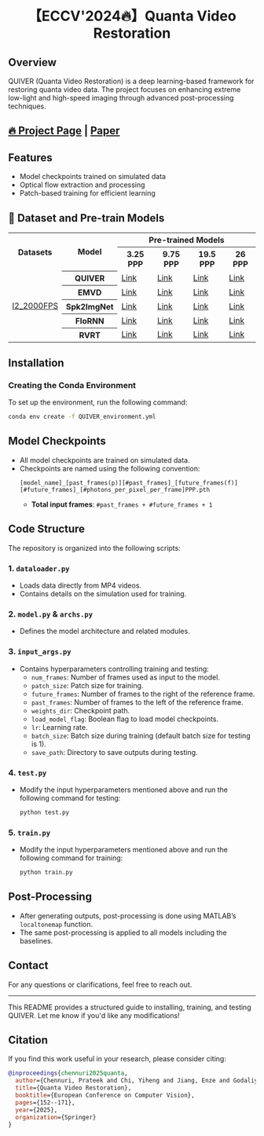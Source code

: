 <div align="center">

# 【ECCV'2024🔥】Quanta Video Restoration
</div>

## Overview
QUIVER (Quanta Video Restoration) is a deep learning-based framework for restoring quanta video data. The project focuses on enhancing extreme low-light and high-speed imaging through advanced post-processing techniques.


## [🔥 Project Page](https://chennuriprateek.github.io/Quanta_Video_Restoration-QUIVER-/) | [Paper](https://arxiv.org/pdf/2410.14994) 

## Features
- Model checkpoints trained on simulated data
- Optical flow extraction and processing
- Patch-based training for efficient learning

## 🧩 Dataset and Pre-train Models
<table>
  <tr>
    <th rowspan="2">Datasets</th>
    <th rowspan="2">Model</th>
    <th colspan="4">Pre-trained Models</th>
  </tr>
  <tr>
    <th>3.25 PPP</th>
    <th>9.75 PPP</th>
    <th>19.5 PPP</th>
    <th>26 PPP</th>
  </tr>
  <tr>
    <td rowspan="6"><a href="https://app.box.com/s/0yzzajq1pnhyya057ilerzjia4qtsvhc">I2_2000FPS</a></td>
    <th>QUIVER</th>
    <td><a href="https://app.box.com/s/bq1rsi6zb4k8scbpnxz91x459zuno8dj">Link</a></td>
    <td><a href="https://app.box.com/s/1oniapgejj7tuttto26n7bfj6755kql3">Link</a></td>
    <td><a href="https://app.box.com/s/6hhvrn7wc91d8izfeet3r9qa753sazz4">Link</a></td>
    <td><a href="https://app.box.com/s/fwd2kw7mjs3fb751yfszz4giami3xaa1">Link</a></td>
  </tr>
  <tr>
    <th>EMVD</th>
    <td><a href="https://app.box.com/s/gyvjq2192vd2cizczf2tdq18jqg2poy3">Link</a></td>
    <td><a href="https://app.box.com/s/7tir7ubgym8qp6k64omq1xb2nesmebwl">Link</a></td>
    <td><a href="https://app.box.com/s/5xikwq9tgb37rl7b3n52tubnchrmbp3l">Link</a></td>
    <td><a href="https://app.box.com/s/wjs5r5v2lardasfoiense3zljpex9fss">Link</a></td>
  </tr>
  <tr>
    <th>Spk2ImgNet</th>
    <td><a href="https://app.box.com/s/x2lzjj2vwqszyfo9xi8cn9h9j6wtsqrh">Link</a></td>
    <td><a href="https://app.box.com/s/0c5gwot54fvxktqg64llr7i0b26ktvxa">Link</a></td>
    <td><a href="https://app.box.com/s/5nlcacm4cuswttwi5i9qqy2lxg4gkyhr">Link</a></td>
    <td><a href="https://app.box.com/s/b22lapr1acz21q4xttmnjb6rd0b0cgag">Link</a></td>
  </tr>
  <tr>
    <th>FloRNN</th>
    <td><a href="https://app.box.com/s/045lpgtqhlhtgedv87ulzviko9bskj03">Link</a></td>
    <td><a href="https://app.box.com/s/alrx2ezke493oz47idv8slrw7pg3jw6g">Link</a></td>
    <td><a href="https://app.box.com/s/679lfj2pdzyb3ot9p0jrlcc3tgaomp7e">Link</a></td>
    <td><a href="https://app.box.com/s/p2hqgxv2np40whlx0t4k66n0z5wlom7j">Link</a></td>
  </tr>
  <tr>
    <th>RVRT</th>
    <td><a href="https://app.box.com/s/tobnk3l2xdye7qoehp61n9mly0oam92f">Link</a></td>
    <td><a href="https://app.box.com/s/35told3q0nm45ykn5ggzngni7xxms6qr">Link</a></td>
    <td><a href="https://app.box.com/s/hautpgtjztaj854t2xcpuwlx32ou77fs">Link</a></td>
    <td><a href="https://app.box.com/s/l1pwy8yn0semjbssxdl18jbolx8uqlbl">Link</a></td>
  </tr>
</table>

## Installation
### Creating the Conda Environment
To set up the environment, run the following command:
```sh
conda env create -f QUIVER_environment.yml
```

## Model Checkpoints
- All model checkpoints are trained on simulated data.
- Checkpoints are named using the following convention:
  ```
  [model_name]_[past_frames(p)][#past_frames]_[future_frames(f)][#future_frames]_[#photons_per_pixel_per_frame]PPP.pth
  ```
  - **Total input frames**: `#past_frames + #future_frames + 1`

## Code Structure
The repository is organized into the following scripts:

### 1. `dataloader.py`
- Loads data directly from MP4 videos.
- Contains details on the simulation used for training.

### 2. `model.py` & `archs.py`
- Defines the model architecture and related modules.

### 3. `input_args.py`
- Contains hyperparameters controlling training and testing:
  - `num_frames`: Number of frames used as input to the model.
  - `patch_size`: Patch size for training.
  - `future_frames`: Number of frames to the right of the reference frame.
  - `past_frames`: Number of frames to the left of the reference frame.
  - `weights_dir`: Checkpoint path.
  - `load_model_flag`: Boolean flag to load model checkpoints.
  - `lr`: Learning rate.
  - `batch_size`: Batch size during training (default batch size for testing is 1).
  - `save_path`: Directory to save outputs during testing.

### 4. `test.py`
- Modify the input hyperparameters mentioned above and run the following command for testing:
  ```sh
  python test.py
  ```

### 5. `train.py`
- Modify the input hyperparameters mentioned above and run the following command for training:
  ```sh
  python train.py
  ```

## Post-Processing
- After generating outputs, post-processing is done using MATLAB’s `localtonemap` function.
- The same post-processing is applied to all models including the baselines.

## Contact
For any questions or clarifications, feel free to reach out.

---

This README provides a structured guide to installing, training, and testing QUIVER. Let me know if you'd like any modifications!





## Citation

If you find this work useful in your research, please consider citing:

```bibtex
@inproceedings{chennuri2025quanta,
  author={Chennuri, Prateek and Chi, Yiheng and Jiang, Enze and Godaliyadda, G.M. and Gnanasambandam, Abhiram and Sheikh, Hamid R. and Gyongy, Istvan and Chan, Stanley H.},
  title={Quanta Video Restoration},
  booktitle={European Conference on Computer Vision},
  pages={152--171},
  year={2025},
  organization={Springer}
}
```
<!---               
## 🔑 Setup and Prepare LMDB files
```
this is a code place holder
```
place holder

## 🛠️ Training
place holder

## 🚀 Performance Evaluation
place holder

## 👍 Useful Links
place holder, put few other datasets here

## 📜 Citation
place holder
``` -->
